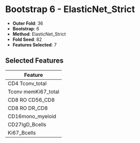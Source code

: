 # Bootstrap 6 - ElasticNet_Strict

- **Outer Fold**: 36
- **Bootstrap**: 6
- **Method**: ElasticNet_Strict
- **Fold Seed**: 82
- **Features Selected**: 7

## Selected Features

| Feature |
|---------|
| CD4 Tconv_total |
| Tconv memKi67_total |
| CD8 RO CD56_CD8 |
| CD8 RO DR_CD8 |
| CD16mono_myeloid |
| CD27IgD_Bcells |
| Ki67_Bcells |
